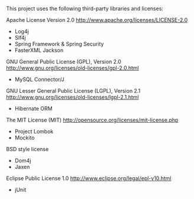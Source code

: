 This project uses the following third-party libraries and licenses:

Apache License Version 2.0
http://www.apache.org/licenses/LICENSE-2.0

* Log4j
* Slf4j
* Spring Framework & Spring Security
* FasterXML Jackson

GNU General Public License (GPL), Version 2.0
http://www.gnu.org/licenses/old-licenses/gpl-2.0.html

* MySQL Connector/J

GNU Lesser General Public License (LGPL), Version 2.1
http://www.gnu.org/licenses/old-licenses/lgpl-2.1.html

* Hibernate ORM

The MIT License (MIT)
http://opensource.org/licenses/mit-license.php

* Project Lombok
* Mockito

BSD style license

* Dom4j
* Jaxen

Eclipse Public License 1.0
http://www.eclipse.org/legal/epl-v10.html

* jUnit
